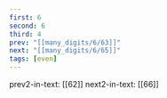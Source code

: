 ```yaml
---
first: 6
second: 6
third: 4
prev: "[[many_digits/6/63]]"
next: "[[many_digits/6/65]]"
tags: [even]
---
```

prev2-in-text: [[62]]
next2-in-text: [[66]]
